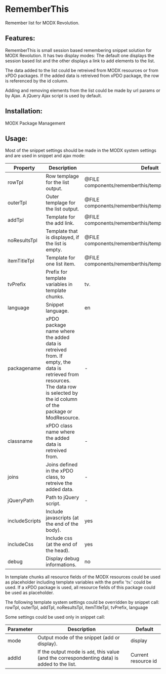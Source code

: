 RememberThis
================================================================================

Remember list for MODX Revolution.

Features:
--------------------------------------------------------------------------------
RememberThis is small session based remembering snippet solution for MODX Revolution. It has two display modes: The default one displays the session based list and the other displays a link to add elements to the list. 

The data added to the list could be retreived from MODX resources or from xPDO packages. If the added data is retreived from xPDO package, the row is referenced by the id column.

Adding and removing elements from the list could be made by url params or by Ajax. A jQuery Ajax script is used by default. 

Installation:
--------------------------------------------------------------------------------
MODX Package Management

Usage:
--------------------------------------------------------------------------------

Most of the snippet settings should be made in the MODX system settings and are used in snippet and ajax mode:

Property | Description | Default
---- | ----------- | -------
rowTpl | Row templage for the list output. | @FILE components/rememberthis/templates/rowTpl.html
outerTpl | Outer templage for the list output. | @FILE components/rememberthis/templates/outerTpl.html
addTpl | Template for the add link. | @FILE components/rememberthis/templates/addTpl.html
noResultsTpl | Template that is displayed, if the list is empty. | @FILE components/rememberthis/templates/noResultsTpl.html
itemTitleTpl | Template for one list item. | @FILE components/rememberthis/templates/itemTitleTpl.html
tvPrefix | Prefix for template variables in template chunks. | tv.
language | Snippet language. | en
packagename | xPDO package name where the added data is retreived from. If empty, the data is retrieved from resources. The data row is selected by the id column of the package or ModResource. | -
classname | xPDO class name where the added data is retreived from. | -
joins | Joins defined in the xPDO class, to retreive the added data. | -
jQueryPath | Path to jQuery script. | -
includeScripts | Include javascripts (at the end of the body). | yes
includeCss | Include css (at the end of the head). | yes
debug | Display debug informations. | no

In template chunks all resource fields of the MODX resources could be used as placeholder including template variables with the prefix 'tv.' could be used. If a xPDO package is used, all resource fields of this package could be used as placeholder.

The following template system settings could be overridden by snippet call:
rowTpl, outerTpl, addTpl, noResultsTpl, itemTitleTpl, tvPrefix, language

Some settings could be used only in snippet call:

Parameter | Description | Default
---- | ----------- | -------
mode | Output mode of the snippet (add or display). | display
addId | If the output mode is `add`, this value (and the correspondenting data) is added to the list. | Current resource id